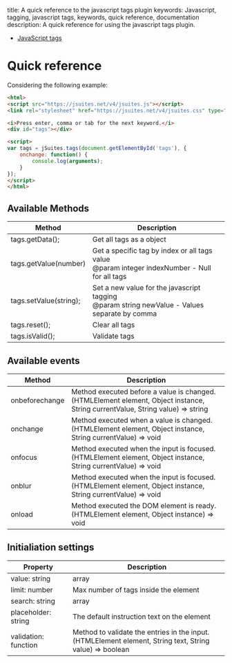 title: A quick reference to the javascript tags plugin
keywords: Javascript, tagging, javascript tags, keywords, quick reference, documentation
description: A quick reference for using the javascript tags plugin.

* [JavaScript tags](/docs/v4/javascript-tags)

Quick reference
===============

Considering the following example:

```html
<html>
<script src="https://jsuites.net/v4/jsuites.js"></script>
<link rel="stylesheet" href="https://jsuites.net/v4/jsuites.css" type="text/css" />

<i>Press enter, comma or tab for the next keyword.</i>
<div id="tags"></div>

<script>
var tags = jSuites.tags(document.getElementById('tags'), {
    onchange: function() {
        console.log(arguments);
    }
});
</script>
</html>
```

  
  

Available Methods
-----------------

| Method | Description |
| --- | --- |
| tags.getData(); | Get all tags as a object |
| tags.getValue(number) | Get a specific tag by index or all tags value  <br>@param integer indexNumber - Null for all tags |
| tags.setValue(string); | Set a new value for the javascript tagging  <br>@param string newValue - Values separate by comma |
| tags.reset(); | Clear all tags |
| tags.isValid(); | Validate tags |

  
  

Available events
----------------

| Method | Description |
| --- | --- |
| onbeforechange | Method executed before a value is changed.  <br>(HTMLElement element, Object instance, String currentValue, String value) => string |
| onchange | Method executed when a value is changed.  <br>(HTMLElement element, Object instance, String currentValue) => void |
| onfocus | Method executed when the input is focused.  <br>(HTMLElement element, Object instance, String currentValue) => void |
| onblur | Method executed when the input is focused.  <br>(HTMLElement element, Object instance, String currentValue) => void |
| onload | Method executed the DOM element is ready.  <br>(HTMLElement element, Object instance) => void |

  
  

Initialiation settings
----------------------

| Property | Description |
| --- | --- |
| value: string | array | Initial value of the compontent. An string separate by comma or an array of objects. |
| limit: number | Max number of tags inside the element |
| search: string | array | The URL for the remote suggestions, or an array of suggestions |
| placeholder: string | The default instruction text on the element |
| validation: function | Method to validate the entries in the input.  <br>(HTMLElement element, String text, String value) => boolean |

